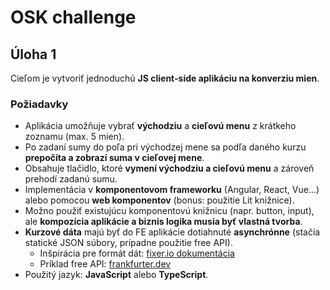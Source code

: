 # OSK challenge
## Úloha 1

Cieľom je vytvoriť jednoduchú **JS client-side aplikáciu na konverziu mien**.

### Požiadavky

- Aplikácia umožňuje vybrať **východziu** a **cieľovú menu** z krátkeho zoznamu (max. 5 mien).
- Po zadaní sumy do poľa pri východzej mene sa podľa daného kurzu **prepočíta a zobrazí suma v cieľovej mene**.
- Obsahuje tlačidlo, ktoré **vymení východziu a cieľovú menu** a zároveň prehodí zadanú sumu.
- Implementácia v **komponentovom frameworku** (Angular, React, Vue...) alebo pomocou **web komponentov** (bonus: použitie Lit knižnice).
- Možno použiť existujúcu komponentovú knižnicu (napr. button, input), ale **kompozícia aplikácie a biznis logika musia byť vlastná tvorba**.
- **Kurzové dáta** majú byť do FE aplikácie dotiahnuté **asynchrónne** (stačia statické JSON súbory, prípadne použitie free API).
    - Inšpirácia pre formát dát: [fixer.io dokumentácia](https://fixer.io/documentation)
    - Príklad free API: [frankfurter.dev](https://frankfurter.dev/)
- Použitý jazyk: **JavaScript** alebo **TypeScript**.

